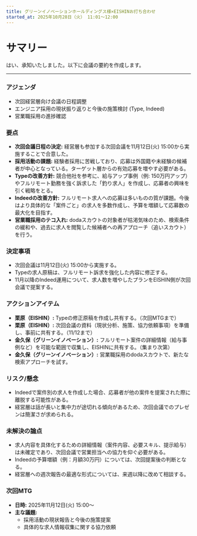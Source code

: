 ```yaml
---
title: グリーンイノベーションホールディングス様×EISHINお打ち合わせ
started_at: 2025年10月28日（火） 11:01〜12:00
---
```


# サマリー

はい、承知いたしました。以下に会議の要約を作成します。

---

### アジェンダ
- 次回経営層向け会議の日程調整
- エンジニア採用の現状振り返りと今後の施策検討 (Type, Indeed)
- 営業職採用の進捗確認

### 要点
- **次回会議日程の決定:** 経営層も参加する次回会議を11月12日(火) 15:00から実施することで合意した。
- **採用活動の課題:** 経験者採用に苦戦しており、応募は外国籍や未経験の候補者が中心となっている。ターゲット層からの有効応募を増やす必要がある。
- **Typeの改善方針:** 競合他社を参考に、給与アップ事例（例: 150万円アップ）やフルリモート勤務を強く訴求した「釣り求人」を作成し、応募者の興味を引く戦略をとる。
- **Indeedの改善方針:** フルリモート求人への応募は多いものの質が課題。今後はより具体的な「案件ごと」の求人を多数作成し、予算を増額して応募数の最大化を目指す。
- **営業職採用のテコ入れ:** dodaスカウトの対象者が枯渇気味のため、検索条件の緩和や、過去に求人を閲覧した候補者への再アプローチ（追いスカウト）を行う。

### 決定事項
- 次回会議は11月12日(火) 15:00から実施する。
- Typeの求人原稿は、フルリモート訴求を強化した内容に修正する。
- 11月以降のIndeed運用について、求人数を増やしたプランをEISHIN側が次回会議で提案する。

### アクションアイテム
- **栗原（EISHIN）:** Typeの修正原稿を作成し共有する。（次回MTGまで）
- **栗原（EISHIN）:** 次回会議の資料（現状分析、施策、協力依頼事項）を準備し、事前に共有する。（11/12まで）
- **金久保（グリーンイノベーション）:** フルリモート案件の詳細情報（給与事例など）を可能な範囲で収集し、EISHINに共有する。（集まり次第）
- **金久保（グリーンイノベーション）:** 営業職採用のdodaスカウトで、新たな検索アプローチを試す。

### リスク/懸念
- Indeedで案件別の求人を作成した場合、応募者が他の案件を提案された際に離脱する可能性がある。
- 経営層は話が長いと集中力が途切れる傾向があるため、次回会議でのプレゼンは簡潔さが求められる。

### 未解決の論点
- 求人内容を具体化するための詳細情報（案件内容、必要スキル、提示給与）は未確定であり、次回会議で営業担当への協力を仰ぐ必要がある。
- Indeedの予算増額（例：月額30万円）については、次回提案後の判断となる。
- 経営層への週次報告の最適な形式については、来週以降に改めて相談する。

### 次回MTG
- **日時:** 2025年11月12日(火) 15:00〜
- **主な議題:**
    - 採用活動の現状報告と今後の施策提案
    - 具体的な求人情報収集に関する協力依頼